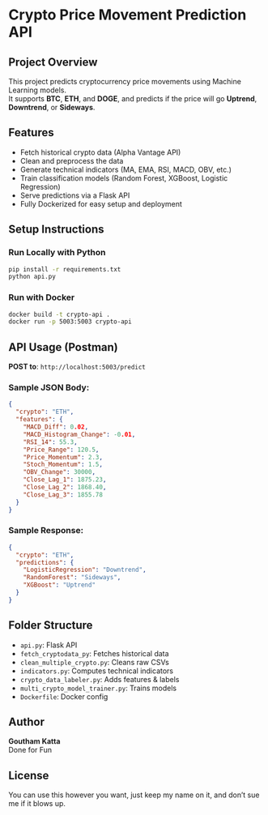 # Crypto Price Movement Prediction API

## Project Overview
This project predicts cryptocurrency price movements using Machine Learning models.  
It supports **BTC**, **ETH**, and **DOGE**, and predicts if the price will go **Uptrend**, **Downtrend**, or **Sideways**.

## Features
- Fetch historical crypto data (Alpha Vantage API)
- Clean and preprocess the data
- Generate technical indicators (MA, EMA, RSI, MACD, OBV, etc.)
- Train classification models (Random Forest, XGBoost, Logistic Regression)
- Serve predictions via a Flask API
- Fully Dockerized for easy setup and deployment

## Setup Instructions

### Run Locally with Python
```bash
pip install -r requirements.txt
python api.py
```

### Run with Docker
```bash
docker build -t crypto-api .
docker run -p 5003:5003 crypto-api
```

## API Usage (Postman)
**POST to**: `http://localhost:5003/predict`

### Sample JSON Body:
```json
{
  "crypto": "ETH",
  "features": {
    "MACD_Diff": 0.02,
    "MACD_Histogram_Change": -0.01,
    "RSI_14": 55.3,
    "Price_Range": 120.5,
    "Price_Momentum": 2.3,
    "Stoch_Momentum": 1.5,
    "OBV_Change": 30000,
    "Close_Lag_1": 1875.23,
    "Close_Lag_2": 1868.40,
    "Close_Lag_3": 1855.78
  }
}
```

### Sample Response:
```json
{
  "crypto": "ETH",
  "predictions": {
    "LogisticRegression": "Downtrend",
    "RandomForest": "Sideways",
    "XGBoost": "Uptrend"
  }
}
```

## Folder Structure
- `api.py`: Flask API
- `fetch_cryptodata_py`: Fetches historical data
- `clean_multiple_crypto.py`: Cleans raw CSVs
- `indicators.py`: Computes technical indicators
- `crypto_data_labeler.py`: Adds features & labels
- `multi_crypto_model_trainer.py`: Trains models
- `Dockerfile`: Docker config

## Author
**Goutham Katta**  
Done for Fun

## License
You can use this however you want, just keep my name on it, and don’t sue me if it blows up. 
